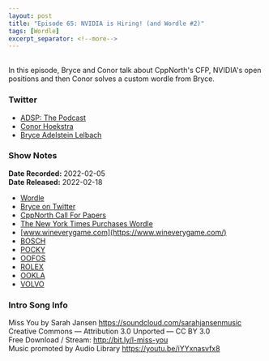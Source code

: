 ```yaml
---
layout: post
title: "Episode 65: NVIDIA is Hiring! (and Wordle #2)"
tags: [Wordle]
excerpt_separator: <!--more-->
---
```


<div id="buzzsprout-player-10100009"></div><script src="https://www.buzzsprout.com/1501960/10100009-episode-65-nvidia-is-hiring-and-wordle-2.js?container_id=buzzsprout-player-10100009&player=small" type="text/javascript" charset="utf-8"></script>

<br>In this episode, Bryce and Conor talk about CppNorth's CFP, NVIDIA's open positions and then Conor solves a custom wordle from Bryce.

<!--more-->

### Twitter

* [ADSP: The Podcast](https://twitter.com/adspthepodcast)
* [Conor Hoekstra](https://twitter.com/code_report)
* [Bryce Adelstein Lelbach](https://twitter.com/blelbach)

### Show Notes

**Date Recorded:** 2022-02-05 <br>
**Date Released:** 2022-02-18

* [Wordle](https://www.nytimes.com/games/wordle/index.html)
* [Bryce on Twitter](https://twitter.com/blelbach)
* [CppNorth Call For Papers](https://cppnorth.ca/news-cfp.html)
* [The New York Times Purchases Wordle](https://www.nytimes.com/2022/01/31/business/media/new-york-times-wordle.html)
* [www.wineverygame.com](https://www.wineverygame.com/)
* [BOSCH](https://www.bosch.com/)
* [POCKY](https://www.pocky.com/)
* [OOFOS](https://www.oofos.com/)
* [ROLEX](https://www.rolex.com/en-us)
* [OOKLA](https://www.speedtest.net/)
* [VOLVO](https://www.volvocars.com/)

### Intro Song Info

Miss You by Sarah Jansen https://soundcloud.com/sarahjansenmusic<br>
Creative Commons — Attribution 3.0 Unported — CC BY 3.0<br>
Free Download / Stream: http://bit.ly/l-miss-you<br>
Music promoted by Audio Library https://youtu.be/iYYxnasvfx8<br>